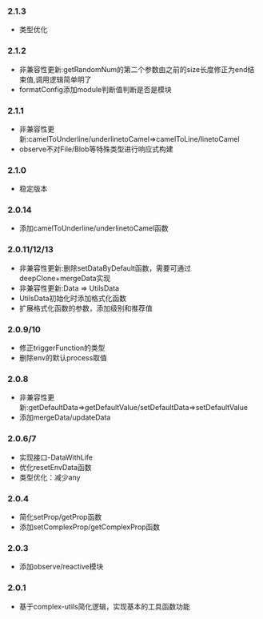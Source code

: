 
### 2.1.3
- 类型优化

### 2.1.2
- 非兼容性更新:getRandomNum的第二个参数由之前的size长度修正为end结束值,调用逻辑简单明了
- formatConfig添加module判断值判断是否是模块

### 2.1.1
- 非兼容性更新:camelToUnderline/underlinetoCamel=>camelToLine/linetoCamel
- observe不对File/Blob等特殊类型进行响应式构建

### 2.1.0
- 稳定版本

### 2.0.14
- 添加camelToUnderline/underlinetoCamel函数

### 2.0.11/12/13
- 非兼容性更新:删除setDataByDefault函数，需要可通过deepClone+mergeData实现
- 非兼容性更新:Data => UtilsData
- UtilsData初始化时添加格式化函数
- 扩展格式化函数的参数，添加级别和推荐值

### 2.0.9/10
- 修正triggerFunction的类型
- 删除env的默认process取值

### 2.0.8
- 非兼容性更新:getDefaultData=>getDefaultValue/setDefaultData=>setDefaultValue
- 添加mergeData/updateData

### 2.0.6/7
- 实现接口-DataWithLife
- 优化resetEnvData函数
- 类型优化：减少any

### 2.0.4
- 简化setProp/getProp函数
- 添加setComplexProp/getComplexProp函数

### 2.0.3
- 添加observe/reactive模块

### 2.0.1
- 基于complex-utils简化逻辑，实现基本的工具函数功能

